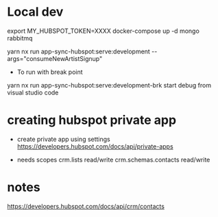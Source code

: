 # Local dev

export MY_HUBSPOT_TOKEN=XXXX
docker-compose up -d mongo rabbitmq

yarn nx run app-sync-hubspot:serve:development --args="consumeNewArtistSignup"

- To run with break point

yarn nx run app-sync-hubspot:serve:development-brk
start debug from visual studio code


# creating hubspot private app

- create private app using settings
  https://developers.hubspot.com/docs/api/private-apps

- needs scopes
  crm.lists read/write
  crm.schemas.contacts read/write

# notes

https://developers.hubspot.com/docs/api/crm/contacts
